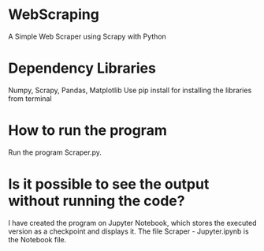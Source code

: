 # WebScraping
A Simple Web Scraper using Scrapy with Python

# Dependency Libraries
Numpy, Scrapy, Pandas, Matplotlib
Use pip install for installing the libraries from terminal

# How to run the program
Run the program Scraper.py.

# Is it possible to see the output without running the code?
I have created the program on Jupyter Notebook, which stores the executed version as a checkpoint and displays it. The file Scraper - Jupyter.ipynb is the Notebook file.
